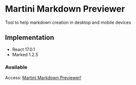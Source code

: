 # Martini Markdown Previewer

Tool to help markdown creation in desktop and mobile devices

## Implementation

* React 17.0.1
* Marked 1.2.5

### Available

Access: [Martini Markdown Previewer!](https://markdown-previewer-pi.vercel.app/)
